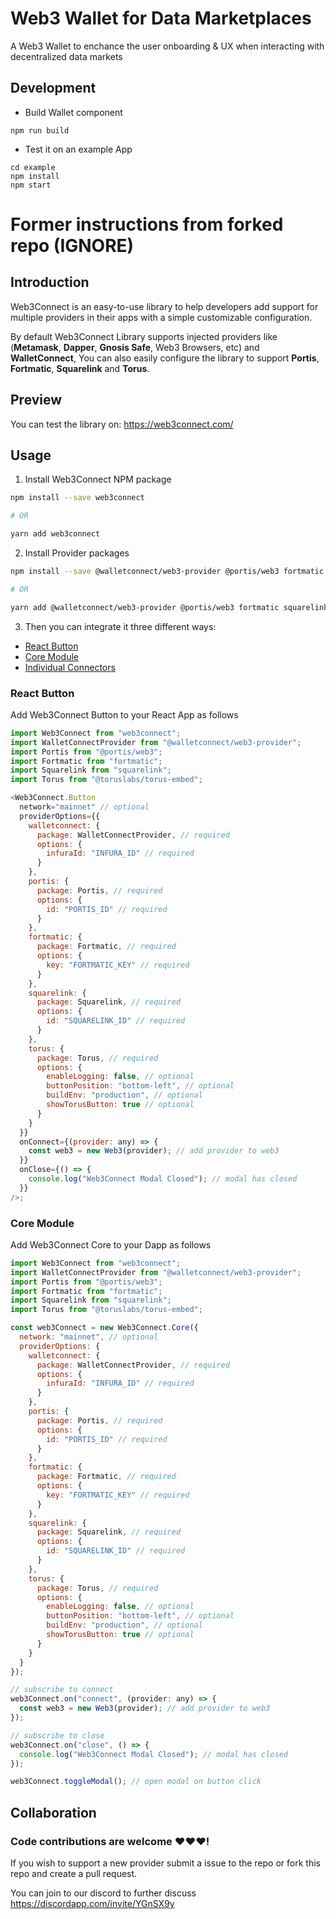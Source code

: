 # Web3 Wallet for Data Marketplaces

A Web3 Wallet to enchance the user onboarding & UX when interacting with decentralized data markets

## Development

* Build Wallet component

```
npm run build
```

* Test it on an example App

```
cd example
npm install
npm start
```

# Former instructions from forked repo (IGNORE)

## Introduction

Web3Connect is an easy-to-use library to help developers add support for multiple providers in their apps with a simple customizable configuration.

By default Web3Connect Library supports injected providers like (**Metamask**, **Dapper**, **Gnosis Safe**, Web3 Browsers, etc) and **WalletConnect**, You can also easily configure the library to support **Portis**, **Fortmatic**, **Squarelink** and **Torus**.

## Preview

You can test the library on: https://web3connect.com/

## Usage

1. Install Web3Connect NPM package

```bash
npm install --save web3connect

# OR

yarn add web3connect
```

2. Install Provider packages

```bash
npm install --save @walletconnect/web3-provider @portis/web3 fortmatic squarelink @toruslabs/torus-embed

# OR

yarn add @walletconnect/web3-provider @portis/web3 fortmatic squarelink @toruslabs/torus-embed
```

3. Then you can integrate it three different ways:

- [React Button](#React-Button)
- [Core Module](#Core-Module)
- [Individual Connectors](#Individual-Connectors)

### React Button

Add Web3Connect Button to your React App as follows

```js
import Web3Connect from "web3connect";
import WalletConnectProvider from "@walletconnect/web3-provider";
import Portis from "@portis/web3";
import Fortmatic from "fortmatic";
import Squarelink from "squarelink";
import Torus from "@toruslabs/torus-embed";

<Web3Connect.Button
  network="mainnet" // optional
  providerOptions={{
    walletconnect: {
      package: WalletConnectProvider, // required
      options: {
        infuraId: "INFURA_ID" // required
      }
    },
    portis: {
      package: Portis, // required
      options: {
        id: "PORTIS_ID" // required
      }
    },
    fortmatic: {
      package: Fortmatic, // required
      options: {
        key: "FORTMATIC_KEY" // required
      }
    },
    squarelink: {
      package: Squarelink, // required
      options: {
        id: "SQUARELINK_ID" // required
      }
    },
    torus: {
      package: Torus, // required
      options: {
        enableLogging: false, // optional
        buttonPosition: "bottom-left", // optional
        buildEnv: "production", // optional
        showTorusButton: true // optional
      }
    }
  }}
  onConnect={(provider: any) => {
    const web3 = new Web3(provider); // add provider to web3
  }}
  onClose={() => {
    console.log("Web3Connect Modal Closed"); // modal has closed
  }}
/>;
```

### Core Module

Add Web3Connect Core to your Dapp as follows

```js
import Web3Connect from "web3connect";
import WalletConnectProvider from "@walletconnect/web3-provider";
import Portis from "@portis/web3";
import Fortmatic from "fortmatic";
import Squarelink from "squarelink";
import Torus from "@toruslabs/torus-embed";

const web3Connect = new Web3Connect.Core({
  network: "mainnet", // optional
  providerOptions: {
    walletconnect: {
      package: WalletConnectProvider, // required
      options: {
        infuraId: "INFURA_ID" // required
      }
    },
    portis: {
      package: Portis, // required
      options: {
        id: "PORTIS_ID" // required
      }
    },
    fortmatic: {
      package: Fortmatic, // required
      options: {
        key: "FORTMATIC_KEY" // required
      }
    },
    squarelink: {
      package: Squarelink, // required
      options: {
        id: "SQUARELINK_ID" // required
      }
    },
    torus: {
      package: Torus, // required
      options: {
        enableLogging: false, // optional
        buttonPosition: "bottom-left", // optional
        buildEnv: "production", // optional
        showTorusButton: true // optional
      }
    }
  }
});

// subscribe to connect
web3Connect.on("connect", (provider: any) => {
  const web3 = new Web3(provider); // add provider to web3
});

// subscribe to close
web3Connect.on("close", () => {
  console.log("Web3Connect Modal Closed"); // modal has closed
});

web3Connect.toggleModal(); // open modal on button click
```

## Collaboration

### Code contributions are welcome ❤️❤️❤️!

If you wish to support a new provider submit a issue to the repo or fork this repo and create a pull request.

You can join to our discord to further discuss https://discordapp.com/invite/YGnSX9y
